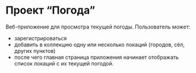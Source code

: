 # Проект “Погода” 

Веб-приложение для просмотра текущей погоды. 
Пользователь может: 
- зарегистрироваться
- добавить в коллекцию одну или несколько локаций (городов, сёл, других пунктов)
- после чего главная страница приложения начинает отображать список локаций с их текущей погодой.